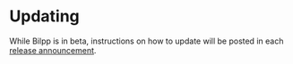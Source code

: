 # Updating

While Bilpp is in beta, instructions on how to update will be posted in each [release announcement](https://discuss.bilpp.com/t/blog?sort=newest).

